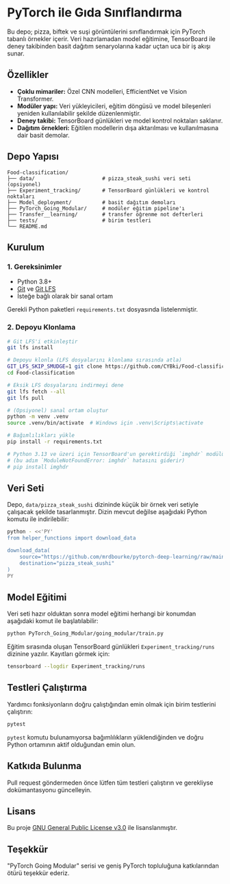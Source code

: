 # PyTorch ile Gıda Sınıflandırma

Bu depo; pizza, biftek ve suşi görüntülerini sınıflandırmak için PyTorch tabanlı örnekler içerir. Veri hazırlamadan model eğitimine, TensorBoard ile deney takibinden basit dağıtım senaryolarına kadar uçtan uca bir iş akışı sunar.

## Özellikler
- **Çoklu mimariler:** Özel CNN modelleri, EfficientNet ve Vision Transformer.
- **Modüler yapı:** Veri yükleyicileri, eğitim döngüsü ve model bileşenleri yeniden kullanılabilir şekilde düzenlenmiştir.
- **Deney takibi:** TensorBoard günlükleri ve model kontrol noktaları saklanır.
- **Dağıtım örnekleri:** Eğitilen modellerin dışa aktarılması ve kullanılmasına dair basit demolar.

## Depo Yapısı
```
Food-classification/
├── data/                      # pizza_steak_sushi veri seti (opsiyonel)
├── Experiment_tracking/       # TensorBoard günlükleri ve kontrol noktaları
├── Model_deployment/          # basit dağıtım demoları
├── PyTorch_Going_Modular/     # modüler eğitim pipeline'ı
├── Transfer__learning/        # transfer öğrenme not defterleri
├── tests/                     # birim testleri
└── README.md
```

## Kurulum
### 1. Gereksinimler
- Python 3.8+
- [Git](https://git-scm.com/) ve [Git LFS](https://git-lfs.com/)
- İsteğe bağlı olarak bir sanal ortam

Gerekli Python paketleri `requirements.txt` dosyasında listelenmiştir.

### 2. Depoyu Klonlama
```bash
# Git LFS'i etkinleştir
git lfs install

# Depoyu klonla (LFS dosyalarını klonlama sırasında atla)
GIT_LFS_SKIP_SMUDGE=1 git clone https://github.com/CYBki/Food-classification.git
cd Food-classification

# Eksik LFS dosyalarını indirmeyi dene
git lfs fetch --all
git lfs pull

# (Opsiyonel) sanal ortam oluştur
python -m venv .venv
source .venv/bin/activate  # Windows için .venv\Scripts\activate

# Bağımlılıkları yükle
pip install -r requirements.txt

# Python 3.13 ve üzeri için TensorBoard'un gerektirdiği `imghdr` modülünü ayrıca yükleyin
# (bu adım `ModuleNotFoundError: imghdr` hatasını giderir)
# pip install imghdr
```

## Veri Seti
Depo, `data/pizza_steak_sushi` dizininde küçük bir örnek veri setiyle çalışacak şekilde tasarlanmıştır. Dizin mevcut değilse aşağıdaki Python komutu ile indirilebilir:
```bash
python - <<'PY'
from helper_functions import download_data

download_data(
    source="https://github.com/mrdbourke/pytorch-deep-learning/raw/main/data/pizza_steak_sushi.zip",
    destination="pizza_steak_sushi"
)
PY
```

## Model Eğitimi
Veri seti hazır olduktan sonra model eğitimi herhangi bir konumdan aşağıdaki komut ile başlatılabilir:
```bash
python PyTorch_Going_Modular/going_modular/train.py
```
Eğitim sırasında oluşan TensorBoard günlükleri `Experiment_tracking/runs` dizinine yazılır. Kayıtları görmek için:
```bash
tensorboard --logdir Experiment_tracking/runs
```

## Testleri Çalıştırma
Yardımcı fonksiyonların doğru çalıştığından emin olmak için birim testlerini çalıştırın:
```bash
pytest
```
`pytest` komutu bulunamıyorsa bağımlılıkların yüklendiğinden ve doğru Python ortamının aktif olduğundan emin olun.

## Katkıda Bulunma
Pull request göndermeden önce lütfen tüm testleri çalıştırın ve gerekliyse dokümantasyonu güncelleyin.

## Lisans
Bu proje [GNU General Public License v3.0](LICENSE) ile lisanslanmıştır.

## Teşekkür
"PyTorch Going Modular" serisi ve geniş PyTorch topluluğuna katkılarından ötürü teşekkür ederiz.
